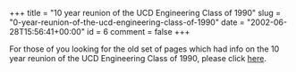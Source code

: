 +++
title = "10 year reunion of the UCD Engineering Class of 1990"
slug = "0-year-reunion-of-the-ucd-engineering-class-of-1990"
date = "2002-06-28T15:56:41+00:00"
id = 6
comment = false
+++

For those of you looking for the old set of pages which had info on the 10 year reunion of the UCD Engineering Class of 1990, please click [here](http://geocities.com/conoro/index_orig.html).
